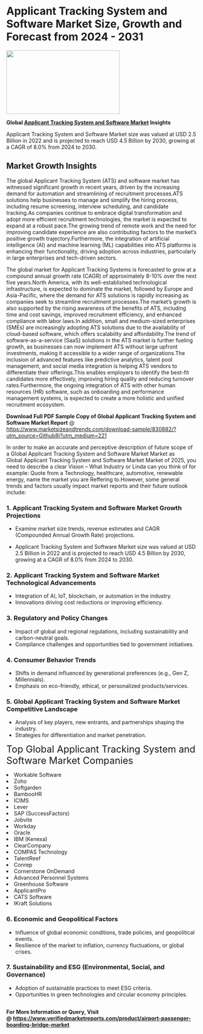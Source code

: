 <H1>Applicant Tracking System and Software Market Size, Growth and Forecast from 2024 - 2031</H1><img class="aligncenter size-medium wp-image-584254" src="https://thirdeyenews.in/wp-content/uploads/2024/09/Global-Market-Research-300x168.jpeg" alt="" width="300" height="168" /><p><strong>Global&nbsp;<a href="https://www.marketsizeandtrends.com/download-sample/830882/?utm_source=Github8j?utm_medium=221">Applicant Tracking System and Software Market</a> Insights</strong></p><p>Applicant Tracking System and Software Market size was valued at USD 2.5 Billion in 2022 and is projected to reach USD 4.5 Billion by 2030, growing at a CAGR of 8.0% from 2024 to 2030.</p><p><h2>Market Growth Insights</h2> <p>The global Applicant Tracking System (ATS) and software market has witnessed significant growth in recent years, driven by the increasing demand for automation and streamlining of recruitment processes.ATS solutions help businesses to manage and simplify the hiring process, including resume screening, interview scheduling, and candidate tracking.As companies continue to embrace digital transformation and adopt more efficient recruitment technologies, the market is expected to expand at a robust pace.The growing trend of remote work and the need for improving candidate experience are also contributing factors to the market’s positive growth trajectory.Furthermore, the integration of artificial intelligence (AI) and machine learning (ML) capabilities into ATS platforms is enhancing their functionality, driving adoption across industries, particularly in large enterprises and tech-driven sectors.</p> <p>The global market for Applicant Tracking Systems is forecasted to grow at a compound annual growth rate (CAGR) of approximately 8-10% over the next five years.North America, with its well-established technological infrastructure, is expected to dominate the market, followed by Europe and Asia-Pacific, where the demand for ATS solutions is rapidly increasing as companies seek to streamline recruitment processes.The market’s growth is also supported by the rising awareness of the benefits of ATS, including time and cost savings, improved recruitment efficiency, and enhanced compliance with labor laws.In addition, small and medium-sized enterprises (SMEs) are increasingly adopting ATS solutions due to the availability of cloud-based software, which offers scalability and affordability.The trend of software-as-a-service (SaaS) solutions in the ATS market is further fueling growth, as businesses can now implement ATS without large upfront investments, making it accessible to a wider range of organizations.The inclusion of advanced features like predictive analytics, talent pool management, and social media integration is helping ATS vendors to differentiate their offerings.This enables employers to identify the best-fit candidates more effectively, improving hiring quality and reducing turnover rates.Furthermore, the ongoing integration of ATS with other human resources (HR) software, such as onboarding and performance management systems, is expected to create a more holistic and unified recruitment ecosystem.</p><p><span class=""><strong>Download Full PDF Sample Copy of Global Applicant Tracking System and Software Market Report</strong> @ <a href="https://www.marketsizeandtrends.com/download-sample/830882/?utm_source=Github8j?utm_medium=221" target="_blank">https://www.marketsizeandtrends.com/download-sample/830882/?utm_source=Github8j?utm_medium=221</a></span></p><p>In order to make an accurate and perceptive description of future scope of a Global&nbsp;Applicant Tracking System and Software Market Market as Global&nbsp;Applicant Tracking System and Software Market Market of 2025, you need to describe a clear Vision &ndash; What Industry or Linda can you think of for example: Quote from a Technology, healthcare, automotive, renewable energy, name the market you are Reffering to.However, some general trends and factors usually impact market reports and their future outlook include:</p><h3>1.&nbsp;<strong>Applicant Tracking System and Software Market Growth Projections</strong></h3><ul><li>Examine market size trends, revenue estimates and CAGR (Compounded Annual Growth Rate) projections.</li><li><p>Applicant Tracking System and Software Market size was valued at USD 2.5 Billion in 2022 and is projected to reach USD 4.5 Billion by 2030, growing at a CAGR of 8.0% from 2024 to 2030.</p></li></ul><h3>2.&nbsp;<strong>Applicant Tracking System and Software Market Technological Advancements</strong></h3><ul><li>Integration of AI, IoT, blockchain, or automation in the industry.</li><li>Innovations driving cost reductions or improving efficiency.</li></ul><h3>3.&nbsp;<strong>Regulatory and Policy Changes</strong></h3><ul><li>Impact of global and regional regulations, including sustainability and carbon-neutral goals.</li><li>Compliance challenges and opportunities tied to government initiatives.</li></ul><h3>4.&nbsp;<strong>Consumer Behavior Trends</strong></h3><ul><li>Shifts in demand influenced by generational preferences (e.g., Gen Z, Millennials).</li><li>Emphasis on eco-friendly, ethical, or personalized products/services.</li></ul><h3>5.&nbsp;<strong>Global Applicant Tracking System and Software Market Competitive Landscape</strong></h3><ul><li>Analysis of key players, new entrants, and partnerships shaping the industry.</li><li>Strategies for differentiation and market penetration.</li></ul><p data-pm-slice="1 1 []"><span style="color: inherit; font-family: inherit; font-size: 25px;">Top Global Applicant Tracking System and Software Market Companies</span></p><div class="" data-test-id=""><p><li>Workable Software</li><li> Zoho</li><li> Softgarden</li><li> BambooHR</li><li> ICIMS</li><li> Lever</li><li> SAP (SuccessFactors)</li><li> Jobvite</li><li> Workday</li><li> Oracle</li><li> IBM (Kenexa)</li><li> ClearCompany</li><li> COMPAS Technology</li><li> TalentReef</li><li> Conrep</li><li> Cornerstone OnDemand</li><li> Advanced Personnel Systems</li><li> Greenhouse Software</li><li> ApplicantPro</li><li> CATS Software</li><li> IKraft Solutions</li></p></div><h3>6.&nbsp;<strong>Economic and Geopolitical Factors</strong></h3><ul><li>Influence of global economic conditions, trade policies, and geopolitical events.</li><li>Resilience of the market to inflation, currency fluctuations, or global crises.</li></ul><h3>7.&nbsp;<strong>Sustainability and ESG (Environmental, Social, and Governance)</strong></h3><ul><li>Adoption of sustainable practices to meet ESG criteria.</li><li>Opportunities in green technologies and circular economy principles.</li></ul><h2><strong style="font-size: 14px;">For More Information or Query, Visit @&nbsp;</strong><a style="background-color: #ffffff; font-size: 14px;" href="https://www.marketsizeandtrends.com/report/applicant-tracking-system-and-software-market/" target="_blank">https://www.verifiedmarketreports.com/product/airport-passenger-boarding-bridge-market</a></h2>
